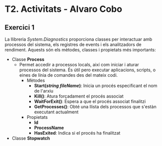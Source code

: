 # T2. Activitats - Alvaro Cobo

## Exercici 1
La llibreria _System.Diagnostics_ proporciona classes per interactuar amb processos del sistema, els registres de events i
els analitzadors de rendiment. Aquests són els mètodes, classes i propietats més importants:
- Classe **Process**
  - Permet accedir a processos locals, així com iniciar i aturar processos del sistema. És útil pero executar aplicacions,
  scripts, o eines de línia de comandes des del mateix codi.
    - Mètodes
      - **Start(_string fileName_)**: Inicia un procés especificant el nom de l'arxiu
      - **Kill()**: Atura forçadament el procés associat
      - **WaitForExit()**: Espera a que el procés associat finalitzi
      - **GetProcesses()**: Obté una llista dels processos que s'estàn executant actualment
    - Propietats
      - **Id**
      - **ProcessName**
      - **HasExited**: Indica si el procés ha finalitzat
- Classe **Stopwatch**
